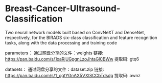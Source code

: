 # Breast-Cancer-Ultrasound-Classification
Two neural network models built based on ConvNeXT and DenseNet, respectively, for the BIRADS six-class classification and feature recognition tasks, along with the data processing and training code

parameters：
通过网盘分享的文件：weights
链接: https://pan.baidu.com/s/1xaRjUGpgnLzoJhtaGI0BWw 提取码: gtq6 

datasets：
通过网盘分享的文件：dataset.zip
链接: https://pan.baidu.com/s/1_ogtYGnAX5VXISCCbTdsdg 提取码: awnz 


